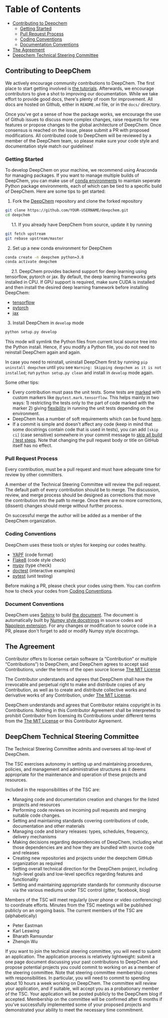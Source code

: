 # Table of Contents

<!-- toc -->
- [Contributing to Deepchem](#contributing-to-deepchem)
  - [Getting Started](#getting-started)
  - [Pull Request Process](#pull-request-process)
  - [Coding Conventions](#coding-conventions)
  - [Documentation Conventions](#documentation-conventions)
- [The Agreement](#the-agreement)
- [Deepchem Technical Steering Committee](#deepchem-technical-steering-committee)
<!-- tocstop -->

## Contributing to DeepChem

We actively encourage community contributions to DeepChem. The first
place to start getting involved is
[the tutorials](https://deepchem.readthedocs.io/en/latest/get_started/tutorials.html).
Afterwards, we encourage contributors to give a shot to improving our documentation.
While we take effort to provide good docs, there's plenty of room
for improvement. All docs are hosted on Github, either in `README.md`
file, or in the `docs/` directory.

Once you've got a sense of how the package works, we encourage the use
of Github issues to discuss more complex changes, raise requests for
new features or propose changes to the global architecture of DeepChem.
Once consensus is reached on the issue, please submit a PR with proposed
modifications. All contributed code to DeepChem will be reviewed by a member
of the DeepChem team, so please make sure your code style and documentation
style match our guidelines!

### Getting Started

To develop DeepChem on your machine, we recommend using Anaconda for managing
packages. If you want to manage multiple builds of DeepChem, you can make use of
[conda environments](https://conda.io/projects/conda/en/latest/user-guide/concepts/environments.html)
to maintain seperate Python package environments, each of which can be tied
to a specific build of DeepChem. Here are some tips to get started:

1. Fork the [DeepChem](https://github.com/deepchem/deepchem/) repository
and clone the forked repository

```bash
git clone https://github.com/YOUR-USERNAME/deepchem.git
cd deepchem
```

&nbsp;&nbsp;&nbsp;&nbsp; 1.1. If you already have DeepChem from source, update it by running
```bash
git fetch upstream
git rebase upstream/master
```

2. Set up a new conda environment for DeepChem

```bash
conda create -n deepchem python=3.8
conda activate deepchem
```

&nbsp;&nbsp;&nbsp;&nbsp; 2.1. DeepChem provides backend support for deep
learning using tensorflow, pytorch or jax. By default, the deep learning frameworks
gets installed in CPU. If GPU support is required, make sure CUDA is installed
and then install the desired deep learning framework before installing DeepChem:
- [tensorflow](https://www.tensorflow.org/install)
- [pytorch](https://pytorch.org/get-started/locally/#start-locally)
- [jax](https://github.com/google/jax#installation)

3. Install DeepChem in `develop` mode

```bash
python setup.py develop
```

This mode will symlink the Python files from current local source tree into
the Python install. Hence, if you modify a Python file, you do not need to
reinstall DeepChem again and again.

In case you need to reinstall, uninstall DeepChem first by running
`pip uninstall deepchem` until you see `Warning: Skipping deepchem
as it is not installed`; run `python setup.py clean` and install in `develop` mode again.

Some other tips:
- Every contribution must pass the unit tests. Some tests are
[marked](https://docs.pytest.org/en/6.2.x/example/markers.html) with custom
markers like `@pytest.mark.tensorflow`. This helps mainly in two ways: 1) restricting the tests only
to the part of code marked with the marker 2) giving
[flexibility](https://docs.pytest.org/en/6.2.x/example/markers.html) in running
the unit tests depending on the environment.
- DeepChem has a number of soft requirements which can be found [here](https://deepchem.readthedocs.io/en/latest/get_started/requirements.html).
- If a commit is simple and doesn't affect any code (keep in mind that some
docstrings contain code that is used in tests), you can add `[skip ci]`
(case sensitive) somewhere in your commit message to [skip all build /
test steps](https://github.blog/changelog/2021-02-08-github-actions-skip-pull-request-and-push-workflows-with-skip-ci/). Note that changing the pull request body or title on GitHub itself has no effect.


### Pull Request Process

Every contribution, must be a pull request and must have adequate time for
review by other committers.

A member of the Technical Steering Committee will review the pull request.
The default path of every contribution should be to merge. The discussion,
review, and merge process should be designed as corrections that move the
contribution into the path to merge. Once there are no more corrections,
(dissent) changes should merge without further process.

On successful merge the author will be added as a member of the DeepChem organization.

### Coding Conventions

DeepChem uses these tools or styles for keeping our codes healthy.

- [YAPF](https://github.com/google/yapf) (code format)
- [Flake8](https://flake8.pycqa.org/en/latest/) (code style check)
- [mypy](http://mypy-lang.org/) (type check)
- [doctest](https://docs.python.org/3/library/doctest.html) (interactive examples)
- [pytest](https://docs.pytest.org/en/6.2.x/index.html) (unit testing)

Before making a PR, please check your codes using them.
You can confirm how to check your codes from [Coding Conventions](https://deepchem.readthedocs.io/en/latest/development_guide/coding.html).

### Document Conventions

DeepChem uses [Sphinx](https://www.sphinx-doc.org/en/master/) to build
[the document](https://deepchem.readthedocs.io/en/latest/index.html).
The document is automatically built by
[Numpy style docstrings](https://numpydoc.readthedocs.io/en/latest/format.html#numpydoc-docstring-guide)
in source codes and [Napoleon extension](http://www.sphinx-doc.org/en/stable/ext/napoleon.html).
For any changes or modification to source code in a PR, please don't forget to add or modify Numpy style docstrings.

## The Agreement

Contributor offers to license certain software (a “Contribution” or multiple
“Contributions”) to DeepChem, and DeepChem agrees to accept said Contributions,
under the terms of the open source license [The MIT License](https://opensource.org/licenses/MIT)

The Contributor understands and agrees that DeepChem shall have the
irrevocable and perpetual right to make and distribute copies of any Contribution, as
well as to create and distribute collective works and derivative works of any Contribution,
under [The MIT License](https://opensource.org/licenses/MIT).

DeepChem understands and agrees that Contributor retains copyright in its Contributions.
Nothing in this Contributor Agreement shall be interpreted to prohibit Contributor
from licensing its Contributions under different terms from the
[The MIT License](https://opensource.org/licenses/MIT) or this Contributor Agreement.

## DeepChem Technical Steering Committee

The Technical Steering Committee admits and oversees all top-level of DeepChem.

The TSC exercises autonomy in setting up and maintaining procedures, policies,
and management and administrative structures as it deems appropriate for the
maintenance and operation of these projects and resources.

Included in the responsibilities of the TSC are:

* Managing code and documentation creation and changes for the listed projects and resources
* Performing code reviews on incoming pull requests and merging suitable code changes.
* Setting and maintaining standards covering contributions of code, documentation and other materials
* Managing code and binary releases: types, schedules, frequency, delivery mechanisms
* Making decisions regarding dependencies of DeepChem, including what those
dependencies are and how they are bundled with source code and releases
* Creating new repositories and projects under the deepchem GitHub organization as required
* Setting overall technical direction for the DeepChem project, including 
high-level goals and low-level specifics regarding features and functionality
* Setting and maintaining appropriate standards for community discourse via the various
mediums under TSC control (gitter, facebook, blog)

Members of the TSC will meet regularly (over phone or video conferencing)
to coordinate efforts. Minutes from the TSC meetings will be published publicly on an ongoing basis.
The current members of the TSC are (alphabetically)
* Peter Eastman
* Karl Leswing
* Bharath Ramsundar
* Zhenqin Wu

If you want to join the technical steering committee, you will need to
submit an application. The application process is relatively lightweight: submit
a one page document discussing your past contributions to DeepChem and
propose potential projects you could commit to working on as a member of the
steering committee. Note that steering committee membership comes with responsibilities.
In particular, you will need to commit to spending about 10 hours a
week working on DeepChem. The committee will review your application, and
if suitable, will accept you as a probationary member of the TSC. Your
application will be posted publicly to the DeepChem blog if accepted. Membership
on the committee will be confirmed after 6 months if you’ve successfully
implemented some of your proposed projects and demonstrated your ability
to meet the necessary time commitment.
